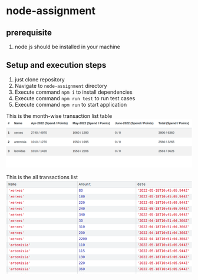 # node-assignment

## prerequisite
1) node js should be installed in your machine

## Setup and execution steps
1) just clone repository
2) Navigate to `node-assignment` directory
3) Execute command `npm i` to install dependencies
4) Execute command `npm run test` to run test cases
5) Execute command `npm run` to start application

This is the month-wise transaction list table
![img](https://github.com/w3villa-bedprakash/node-assignment/blob/master/views/data-format.png)

This is the all transactions list
![img](https://github.com/w3villa-bedprakash/node-assignment/blob/master/views/transactions.png)

